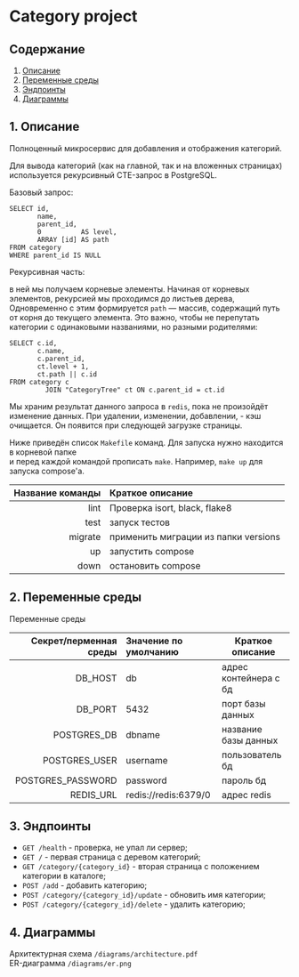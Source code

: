 # Category project

## Содержание

1. [Описание](#1-описание)
2. [Переменные среды](#2-переменные-среды)
3. [Эндпоинты](#3-эндпоинты)
4. [Диаграммы](#4-диаграммы)

## 1. Описание

Полноценный микросервис для добавления и отображения категорий.

Для вывода категорий (как на главной, так и на вложенных страницах) используется рекурсивный CTE-запрос в PostgreSQL.

Базовый запрос:
```postgresql
SELECT id,
       name,
       parent_id,
       0          AS level,
       ARRAY [id] AS path
FROM category
WHERE parent_id IS NULL
```

Рекурсивная часть:

в ней мы получаем корневые элементы.
Начиная от корневых элементов, рекурсией мы проходимся до листьев дерева,
Одновременно с этим формируется `path` — массив, содержащий путь от корня до текущего элемента. 
Это важно, чтобы не перепутать категории с одинаковыми названиями, но разными родителями:

```postgresql
SELECT c.id,
       c.name,
       c.parent_id,
       ct.level + 1,
       ct.path || c.id
FROM category c
         JOIN "CategoryTree" ct ON c.parent_id = ct.id
```

Мы храним результат данного запроса в `redis`, пока не произойдёт изменение данных. 
При удалении, изменении, добавлении, - кэш очищается. Он появится при следующей
загрузке страницы. 


Ниже приведён список `Makefile` команд. Для запуска нужно находится в корневой папке  
и перед каждой командой прописать `make`. Например, `make up` для запуска compose'а.

| Название команды | Краткое описание                     |
|-----------------:|:-------------------------------------|
|             lint | Проверка isort, black, flake8        |
|             test | запуск тестов                        |
|          migrate | применить миграции из папки versions |
|               up | запустить compose                    |
|             down | остановить compose                   |

## 2. Переменные среды

Переменные среды

| Секрет/перменная среды | Значение по умолчанию | Краткое описание      |
|-----------------------:|:----------------------|-----------------------|
|                DB_HOST | db                    | адрес контейнера с бд |
|                DB_PORT | 5432                  | порт базы данных      |
|            POSTGRES_DB | dbname                | название базы данных  |
|          POSTGRES_USER | username              | пользователь бд       |
|      POSTGRES_PASSWORD | password              | пароль бд             |
|              REDIS_URL | redis://redis:6379/0  | адрес redis           |

## 3. Эндпоинты

- `GET /health` - проверка, не упал ли сервер;
- `GET /` - первая страница с деревом категорий;
- `GET /category/{category_id}` - вторая страница с положением категории в каталоге;
- `POST /add` - добавить категорию;
- `POST /category/{category_id}/update` - обновить имя категории;
- `POST /category/{category_id}/delete` - удалить категорию;

## 4. Диаграммы

Архитектурная схема `/diagrams/architecture.pdf`  
ER-диаграмма `/diagrams/er.png`
